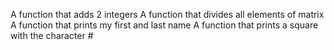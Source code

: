 A function that adds 2 integers
A function that divides all elements of matrix
A function that prints my first and last name
A function that prints a square with the character #
